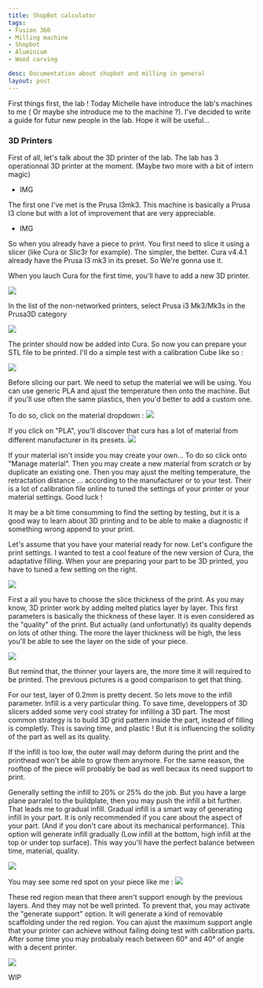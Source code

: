 ```yaml
---
title: ShopBot calculator
tags:
- Fusion 360
- Milling machine
- Shopbot
- Aluminium
- Wood carving

desc: Documentation about shopbot and milling in general
layout: post
---
```

First things first, the lab !
Today Michelle have introduce the lab's machines to me ( Or maybe she introduce me to the machine ?).
I've decided to write a guide for futur new people in the lab. Hope it will be useful... 
<!-- more -->

### 3D Printers
First of all, let's talk about the 3D printer of the lab.
The lab has 3 operationnal 3D printer at the moment. (Maybe two more with a bit of intern magic)

- IMG

The first one I've met is the Prusa I3mk3. This machine is basically a Prusa I3 clone but with a lot of improvement that are very appreciable.

- IMG

So when you already have a piece to print. You first need to slice it using a slicer (like Cura or Slic3r for example).
The simpler, the better. Cura v4.4.1 already have the Prusa I3 mk3 in its preset. So We're gonna use it.

When you lauch Cura for the first time, you'll have to add a new 3D printer.

<img src="{{site.baseurl}}/assets/img/post-fablab/cura-init.JPG">

In the list of the non-networked printers, select Prusa i3 Mk3/Mk3s in the Prusa3D category

<img src="{{site.baseurl}}/assets/img/post-fablab/cura-prusa.JPG">

The printer should now be added into Cura.
So now you can prepare your STL file to be printed.
I'll do a simple test with a calibration Cube like so :

<img src="{{site.baseurl}}/assets/img/post-fablab/cura-cube.JPG">

Before slicing our part. We need to setup the material we will be using. You can use generic PLA and ajust the temperature then onto the machine. But if you'll use often the same plastics, then you'd better to add a custom one.

To do so, click on the material dropdown :
<img src="{{site.baseurl}}/assets/img/post-fablab/cura-material.JPG">

If you click on "PLA", you'll discover that cura has a lot of material from different manufacturer in its presets. 
<img src="{{site.baseurl}}/assets/img/post-fablab/cura-material.JPG">

If your material isn't inside you may create your own... To do so click onto "Manage material". Then you may create a new material from scratch or by duplicate an existing one. Then you may ajust the melting temperature, the retractation distance ... according to the manufacturer or to your test. Their is a lot of calibration file online to tuned the settings of your printer or your material settings. Good luck !

It may be a bit time consumming to find the setting by testing, but it is a good way to learn about 3D printing and to be able to make a diagnostic if something wrong append to your print.

Let's assume that you have your material ready for now. Let's configure the print settings.
I wanted to test a cool feature of the new version of Cura, the adaptative filling.
When your are preparing your part to be 3D printed, you have to tuned a few setting on the right.

<img src="{{site.baseurl}}/assets/img/post-fablab/cura-setting.JPG">

First a all you have to choose the slice thickness of the print. As you may know, 3D printer work by adding melted platics layer by layer. This first parameters is basically the thickness of these layer. It is even considered as the "quality" of the print. But actually (and unfortunatly) its quality depends on lots of other thing. The more the layer thickness will be high, the less you'll be able to see the layer on the side of your piece.

<img src="{{site.baseurl}}/assets/img/post-fablab/cura-layer.JPG">

But remind that, the thinner your layers are, the more time it will required to be printed. The previous pictures is a good comparison to get that thing.

For our test, layer of 0.2mm is pretty decent. 
So lets move to the infill parameter. Infill is a very particular thing. To save time, developpers of 3D slicers added some very cool stratey for infilling a 3D part. The most common strategy is to build 3D grid pattern inside the part, instead of filling is completly. This is saving time, and plastic ! But it is influencing the solidity of the part as well as its quality.

If the infill is too low, the outer wall may deform during the print and the printhead won't be able to grow them anymore. For the same reason, the rooftop of the piece will probably be bad as well becaux its need support to print.

Generally setting the infill to 20% or 25% do the job. But you have a large plane parralel to the buildplate, then you may push the infill a bit further. That leads me to gradual infill. Gradual infill is a smart way of generating infill in your part. It is only recommended if you care about the aspect of your part. (And if you don't care about its mechanical performance).
This option will generate infill gradually (Low infill at the bottom, high infill at the top or under top surface). This way you'll have the perfect balance between time, material, quality. 

<img src="{{site.baseurl}}/assets/gif/post-fablab/cura-gradual.gif">

You may see some red spot on your piece like me :
<img src="{{site.baseurl}}/assets/img/post-fablab/cura-red.JPG">

These red region mean that there aren't support enough by the previous layers. And they may not be well printed. To prevent that, you may activate the "generate support" option. It will generate a kind of removable scaffolding under the red region. You can ajust the maximum support angle that your printer can achieve without failing doing test with calibration parts. After some time you may probabaly reach between 60° and 40° of angle with a decent printer.

<img src="{{site.baseurl}}/assets/img/post-fablab/cura-angle.JPG">

WIP













